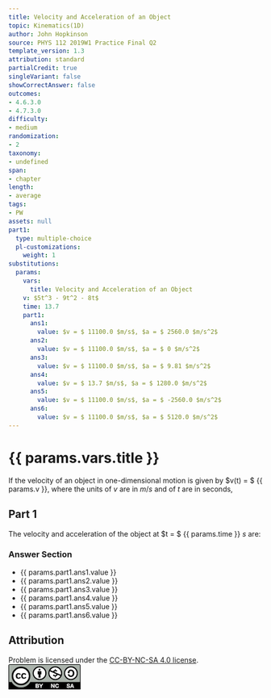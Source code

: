 ```yaml
---
title: Velocity and Acceleration of an Object
topic: Kinematics(1D)
author: John Hopkinson
source: PHYS 112 2019W1 Practice Final Q2
template_version: 1.3
attribution: standard
partialCredit: true
singleVariant: false
showCorrectAnswer: false
outcomes:
- 4.6.3.0
- 4.7.3.0
difficulty:
- medium
randomization:
- 2
taxonomy:
- undefined
span:
- chapter
length:
- average
tags:
- PW
assets: null
part1:
  type: multiple-choice
  pl-customizations:
    weight: 1
substitutions:
  params:
    vars:
      title: Velocity and Acceleration of an Object
    v: $5t^3 - 9t^2 - 8t$
    time: 13.7
    part1:
      ans1:
        value: $v = $ 11100.0 $m/s$, $a = $ 2560.0 $m/s^2$
      ans2:
        value: $v = $ 11100.0 $m/s$, $a = $ 0 $m/s^2$
      ans3:
        value: $v = $ 11100.0 $m/s$, $a = $ 9.81 $m/s^2$
      ans4:
        value: $v = $ 13.7 $m/s$, $a = $ 1280.0 $m/s^2$
      ans5:
        value: $v = $ 11100.0 $m/s$, $a = $ -2560.0 $m/s^2$
      ans6:
        value: $v = $ 11100.0 $m/s$, $a = $ 5120.0 $m/s^2$
---
```

# {{ params.vars.title }}
If the velocity of an object in one-dimensional motion is given by $v(t) = $ {{ params.v }}, where the units of $v$ are in $m/s$ and of $t$ are in seconds,

## Part 1

The velocity and acceleration of the object at $t = $ {{ params.time }} $s$ are:

### Answer Section

- {{ params.part1.ans1.value }}
- {{ params.part1.ans2.value }}
- {{ params.part1.ans3.value }}
- {{ params.part1.ans4.value }}
- {{ params.part1.ans5.value }}
- {{ params.part1.ans6.value }}

## Attribution

Problem is licensed under the [CC-BY-NC-SA 4.0 license](https://creativecommons.org/licenses/by-nc-sa/4.0/).<br> ![The Creative Commons 4.0 license requiring attribution-BY, non-commercial-NC, and share-alike-SA license.](https://raw.githubusercontent.com/firasm/bits/master/by-nc-sa.png)